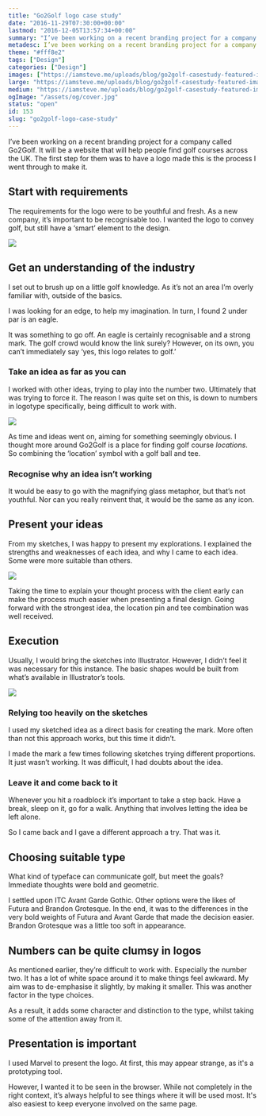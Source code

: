 ```yaml
---
title: "Go2Golf logo case study"
date: "2016-11-29T07:30:00+00:00"
lastmod: "2016-12-05T13:57:34+00:00"
summary: "I’ve been working on a recent branding project for a company called Go 2 Golf. It will be a website that will help people find golf courses across the UK. The first step for them was to have a logo made, this is the process I went through to make it."
metadesc: I’ve been working on a recent branding project for a company called Go 2 Golf. It will be a website that will help people find golf courses across the UK."
theme: "#fff8e2"
tags: ["Design"]
categories: ["Design"]
images: ["https://iamsteve.me/uploads/blog/go2golf-casestudy-featured-image1.png"]
large: "https://iamsteve.me/uploads/blog/go2golf-casestudy-featured-image1.png"
medium: "https://iamsteve.me/uploads/blog/go2golf-casestudy-featured-image-medium%402x.png"
ogImage: "/assets/og/cover.jpg"
status: "open"
id: 153
slug: "go2golf-logo-case-study"
---
```


I’ve been working on a recent branding project for a company called Go2Golf. It will be a website that will help people find golf courses across the UK. The first step for them was to have a logo made this is the process I went through to make it. 

## Start with requirements
The requirements for the logo were to be youthful and fresh. As a new company, it’s important to be recognisable too. I wanted the logo to convey golf, but still have a ‘smart’ element to the design.

<Image src="/static/images/blog/go2golf-casestudy-logo.png" width={738} height={492} />

## Get an understanding of the industry
I set out to brush up on a little golf knowledge. As it’s not an area I’m overly familiar with, outside of the basics. 

I was looking for an edge, to help my imagination. In turn, I found 2 under par is an eagle. 

It was something to go off. An eagle is certainly recognisable and a strong mark. The golf crowd would know the link surely? However, on its own, you can’t immediately say ‘yes, this logo relates to golf.’

### Take an idea as far as you can
I worked with other ideas, trying to play into the number two. Ultimately that was trying to force it. The reason I was quite set on this, is down to numbers in logotype specifically, being difficult to work with.

<Image src="/static/images/blog/go2golf-casestudy-sketches-1@2x.jpg" width={738} height={492} />

As time and ideas went on, aiming for something seemingly obvious. I thought more around Go2Golf is a place for finding golf course *locations*. So combining the ‘location’ symbol with a golf ball and tee. 

### Recognise why an idea isn’t working
It would be easy to go with the magnifying glass metaphor, but that’s not youthful. Nor can you really reinvent that, it would be the same as any icon.

## Present your ideas
From my sketches, I was happy to present my explorations. I explained the strengths and weaknesses of each idea, and why I came to each idea. Some were more suitable than others.

<Image src="/static/images/blog/go2golf-casestudy-sketches-2@2x.jpg" width={738} height={492} />

Taking the time to explain your thought process with the client early can make the process much easier when presenting a final design. Going forward with the strongest idea, the location pin and tee combination was well received. 

## Execution
Usually, I would bring the sketches into Illustrator. However, I didn’t feel it was necessary for this instance. The basic shapes would be built from what’s available in Illustrator’s tools. 

<Image src="/static/images/blog/go2golf-casestudy-progress.png" width={738} height={492} />

### Relying too heavily on the sketches
I used my sketched idea as a direct basis for creating the mark. More often than not this approach works, but this time it didn’t. 

I made the mark a few times following sketches trying different proportions. It just wasn’t working. It was difficult, I had doubts about the idea. 

### Leave it and come back to it
Whenever you hit a roadblock it’s important to take a step back. Have a break, sleep on it, go for a walk. Anything that involves letting the idea be left alone. 

So I came back and I gave a different approach a try. That was it. 

## Choosing suitable type
What kind of typeface can communicate golf, but meet the goals? Immediate thoughts were bold and geometric.

I settled upon ITC Avant Garde Gothic. Other options were the likes of Futura and Brandon Grotesque. In the end, it was to the differences in the very bold weights of Futura and Avant Garde that made the decision easier. Brandon Grotesque was a little too soft in appearance.

## Numbers can be quite clumsy in logos 
As mentioned earlier, they’re difficult to work with. Especially the number two. It has a lot of white space around it to make things feel awkward. My aim was to de-emphasise it slightly, by making it smaller. This was another factor in the type choices.

As a result, it adds some character and distinction to the type, whilst taking some of the attention away from it.

## Presentation is important
I used Marvel to present the logo. At first, this may appear strange, as it's a prototyping tool.

However, I wanted it to be seen in the browser. While not completely in the right context, it’s always helpful to see things where it will be used most. It's also easiest to keep everyone involved on the same page.